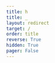 ```yaml
---
title: h
title: _
layout: redirect
target: /
order: title
reverse: True
hidden: True
pager: False
---
```


